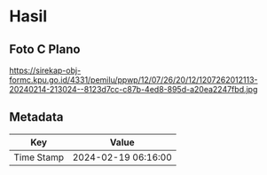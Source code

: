 # Hasil

## Foto C Plano

https://sirekap-obj-formc.kpu.go.id/4331/pemilu/ppwp/12/07/26/20/12/1207262012113-20240214-213024--8123d7cc-c87b-4ed8-895d-a20ea2247fbd.jpg


## Metadata

| Key        | Value               |
| ---------- | ------------------- |
| Time Stamp | 2024-02-19 06:16:00 |



